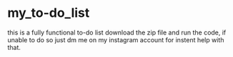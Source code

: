 # my_to-do_list
this is a fully functional to-do list download the zip file and run the code, if unable to do so just dm me on my instagram account for instent help with that.
